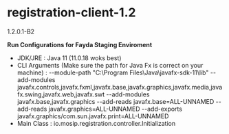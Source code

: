 # registration-client-1.2
1.2.0.1-B2 


**Run Configurations for Fayda Staging Enviroment**

- JDK/JRE : Java 11 (11.0.18 woks best)
- CLI Arguments (Make sure the path for Java Fx is correct on your machine) : --module-path "C:\Program Files\Java\javafx-sdk-11\lib" --add-modules javafx.controls,javafx.fxml,javafx.base,javafx.graphics,javafx.media,javafx.swing,javafx.web,javafx.swt --add-modules javafx.base,javafx.graphics --add-reads javafx.base=ALL-UNNAMED --add-reads javafx.graphics=ALL-UNNAMED  --add-exports javafx.graphics/com.sun.javafx.print=ALL-UNNAMED
- Main Class : io.mosip.registration.controller.Initialization
